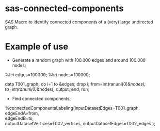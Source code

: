 # sas-connected-components

SAS Macro to identify connected components of a (very) large undirected graph.

# Example of use

* Generate a random graph with 100.000 edges and around 100.000 nodes;

%let edges=100000;
%let nodes=100000;

data T001_graph;
do i=1 to &edges; drop i;
 from=int(ranuni(0)*&nodes);
 to=int(ranuni(0)*&nodes);
 output;
end;
run;

* Find connected components;

%connectedComponentsLabeling(inputDatasetEdges=T001_graph,     
                             edgeEndA=from,              
		                         edgeEndB=to,              
		                         outputDatasetVertices=T002_vertices, 
		                         outputDatasetEdges=T002_edges
                            );

